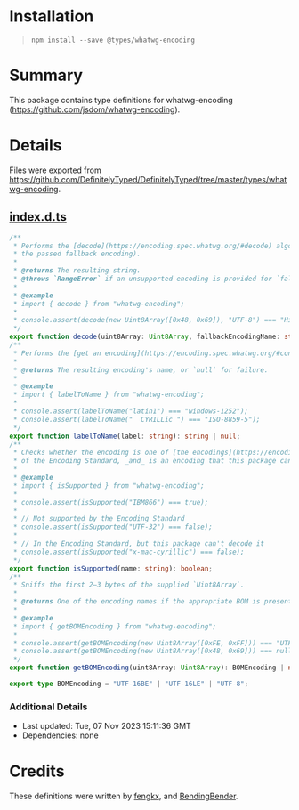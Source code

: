 # Installation
> `npm install --save @types/whatwg-encoding`

# Summary
This package contains type definitions for whatwg-encoding (https://github.com/jsdom/whatwg-encoding).

# Details
Files were exported from https://github.com/DefinitelyTyped/DefinitelyTyped/tree/master/types/whatwg-encoding.
## [index.d.ts](https://github.com/DefinitelyTyped/DefinitelyTyped/tree/master/types/whatwg-encoding/index.d.ts)
````ts
/**
 * Performs the [decode](https://encoding.spec.whatwg.org/#decode) algorithm (in which any BOM will override
 * the passed fallback encoding).
 *
 * @returns The resulting string.
 * @throws `RangeError` if an unsupported encoding is provided for `fallbackEncodingName`.
 *
 * @example
 * import { decode } from "whatwg-encoding";
 *
 * console.assert(decode(new Uint8Array([0x48, 0x69]), "UTF-8") === "Hi");
 */
export function decode(uint8Array: Uint8Array, fallbackEncodingName: string): string;
/**
 * Performs the [get an encoding](https://encoding.spec.whatwg.org/#concept-encoding-get) algorithm.
 *
 * @returns The resulting encoding's name, or `null` for failure.
 *
 * @example
 * import { labelToName } from "whatwg-encoding";
 *
 * console.assert(labelToName("latin1") === "windows-1252");
 * console.assert(labelToName("  CYRILLic ") === "ISO-8859-5");
 */
export function labelToName(label: string): string | null;
/**
 * Checks whether the encoding is one of [the encodings](https://encoding.spec.whatwg.org/#names-and-labels)
 * of the Encoding Standard, _and_ is an encoding that this package can decode (via `iconv-lite`).
 *
 * @example
 * import { isSupported } from "whatwg-encoding";
 *
 * console.assert(isSupported("IBM866") === true);
 *
 * // Not supported by the Encoding Standard
 * console.assert(isSupported("UTF-32") === false);
 *
 * // In the Encoding Standard, but this package can't decode it
 * console.assert(isSupported("x-mac-cyrillic") === false);
 */
export function isSupported(name: string): boolean;
/**
 * Sniffs the first 2–3 bytes of the supplied `Uint8Array`.
 *
 * @returns One of the encoding names if the appropriate BOM is present, or `null` if no BOM is present.
 *
 * @example
 * import { getBOMEncoding } from "whatwg-encoding";
 *
 * console.assert(getBOMEncoding(new Uint8Array([0xFE, 0xFF])) === "UTF-16BE");
 * console.assert(getBOMEncoding(new Uint8Array([0x48, 0x69])) === null);
 */
export function getBOMEncoding(uint8Array: Uint8Array): BOMEncoding | null;

export type BOMEncoding = "UTF-16BE" | "UTF-16LE" | "UTF-8";

````

### Additional Details
 * Last updated: Tue, 07 Nov 2023 15:11:36 GMT
 * Dependencies: none

# Credits
These definitions were written by [fengkx](https://github.com/fengkx), and [BendingBender](https://github.com/bendingbender).
